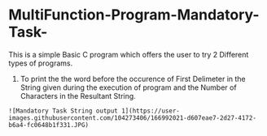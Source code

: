 # MultiFunction-Program-Mandatory-Task-

This is a simple Basic C program which offers the user to try 2 Different types of programs.
  1. To print the the word before the occurence of First Delimeter in the String given during the execution of program and the Number of Characters in the Resultant      String. 
   
    ![Mandatory Task String output 1](https://user-images.githubusercontent.com/104273406/166992021-d607eae7-2d27-4172-b6a4-fc0648b1f331.JPG)
